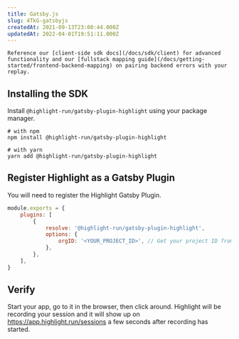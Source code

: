 ```yaml
---
title: Gatsby.js
slug: 4TkG-gatsbyjs
createdAt: 2021-09-13T23:00:44.000Z
updatedAt: 2022-04-01T19:51:11.000Z
---
```


```hint
Reference our [client-side sdk docs](/docs/sdk/client) for advanced functionality and our [fullstack mapping guide](/docs/getting-started/frontend-backend-mapping) on pairing backend errors with your replay.
```
## Installing the SDK

Install `@highlight-run/gatsby-plugin-highlight` using your package manager.

```shell
# with npm
npm install @highlight-run/gatsby-plugin-highlight

# with yarn
yarn add @highlight-run/gatsby-plugin-highlight
```

## Register Highlight as a Gatsby Plugin

You will need to register the Highlight Gatsby Plugin.

```javascript
module.exports = {
	plugins: [
		{
			resolve: '@highlight-run/gatsby-plugin-highlight',
			options: {
				orgID: '<YOUR_PROJECT_ID>', // Get your project ID from https://app.highlight.run/setup
			},
		},
	],
}
```

## Verify

Start your app, go to it in the browser, then click around. Highlight will be recording your session and it will show up on <https://app.highlight.run/sessions> a few seconds after recording has started.
